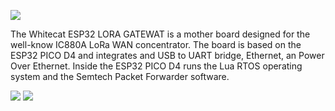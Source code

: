 ![](http://git.whitecatboard.org/gw-2.png)

The Whitecat ESP32 LORA GATEWAT is a mother board designed for the well-know IC880A LoRa WAN concentrator. The board is based on the ESP32 PICO D4 and integrates and USB to UART bridge, Ethernet, an Power Over Ethernet. Inside the ESP32 PICO D4 runs the Lua RTOS operating system and the Semtech Packet Forwarder software.

![](http://git.whitecatboard.org/gw-1.png)
![](http://git.whitecatboard.org/gw-3.png)
